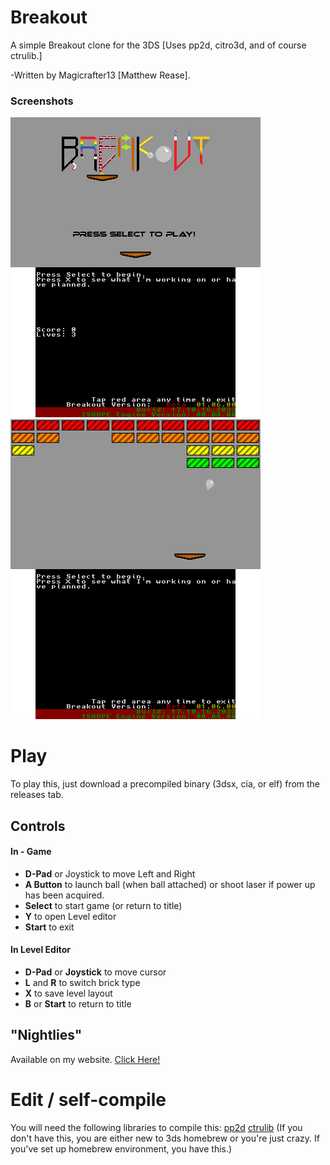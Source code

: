 # Breakout
A simple Breakout clone for the 3DS [Uses pp2d, citro3d, and of course ctrulib.]

-Written by Magicrafter13 [Matthew Rease].

### Screenshots

![Screenshot1](/BreakoutLeft.png) ![Screenshot2](/BreakoutRight.png)


# Play
To play this, just download a precompiled binary (3dsx, cia, or elf) from the releases tab.

## Controls
#### In - Game ####
* __D-Pad__ or Joystick to move Left and Right
* __A Button__ to launch ball (when ball attached) or shoot laser if power up has been acquired.
* __Select__ to start game (or return to title)
* __Y__ to open Level editor
* __Start__ to exit

#### In Level Editor ####
* __D-Pad__ or __Joystick__ to move cursor
* __L__ and __R__ to switch brick type
* __X__ to save level layout
* __B__ or __Start__ to return to title

## "Nightlies"
Available on my website. [Click Here!](http://oldforgeinn.ddns.net/Games/?game=Breakout#download)

# Edit / self-compile
You will need the following libraries to compile this:
 [pp2d](https://github.com/BernardoGiordano/pp2d)
 [ctrulib](https://github.com/Smealum/ctrulib) (If you don't have this, you are either new to 3ds homebrew or you're just crazy.
    If you've set up homebrew environment, you have this.)
